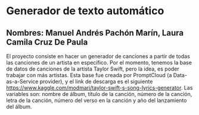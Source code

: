 # Generador de texto automático

## Nombres: Manuel Andrés Pachón Marín, Laura Camila Cruz De Paula

El proyecto consiste en hacer un generador de canciones a partir de todas las canciones de un artista en específico. Por el momento, tenemos la base de datos de canciones de la artista Taylor Swift, pero la idea, es poder trabajar con más artistas. Esta base fue creada por PromptCloud (a Data-as-a-Service provider), y el link de descarga es el siguiente https://www.kaggle.com/modmari/taylor-swift-s-song-lyrics-generator. Las variables son: nombre de álbum, título de la canción, número de la canción, letra de la canción, número del verso en la canción y año del lanzamiento del álbum. 
